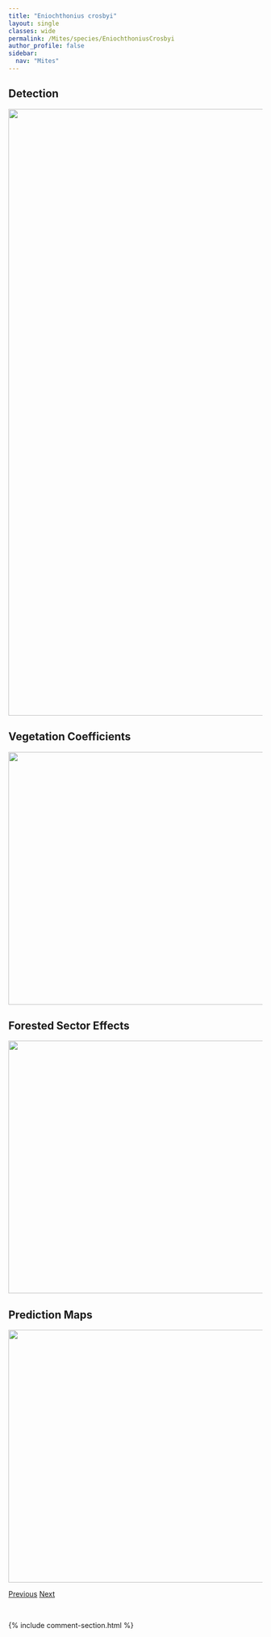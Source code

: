```yaml
---
title: "Eniochthonius crosbyi"
layout: single
classes: wide
permalink: /Mites/species/EniochthoniusCrosbyi
author_profile: false
sidebar:
  nav: "Mites"
---
```


<h2>Detection</h2>

<a href="https://drive.google.com/uc?export=view&id=1OtnNDz4WWd3Xk_PCfCExXIujV9IQ9sXn">
<img src="https://drive.google.com/uc?export=view&id=1OtnNDz4WWd3Xk_PCfCExXIujV9IQ9sXn" height = "1200" width = "800">
</a>


<h2>Vegetation Coefficients</h2>

<a href="https://drive.google.com/uc?export=view&id=1f14m0NXeQhyBeH3Wkak4GwFCJY5Ie6iR">
<img src="https://drive.google.com/uc?export=view&id=1f14m0NXeQhyBeH3Wkak4GwFCJY5Ie6iR" height = "500" width = "1000">
</a>


<h2>Forested Sector Effects</h2>

<a href="https://drive.google.com/uc?export=view&id=1uVB2JvPoT69fY7CBM0xDT4yPDWoW8L5S">
<img src="https://drive.google.com/uc?export=view&id=1uVB2JvPoT69fY7CBM0xDT4yPDWoW8L5S" height = "500" width = "1000">
</a>


<h2>Prediction Maps</h2>

<a href="https://drive.google.com/uc?export=view&id=1kDjnJ9NMR88PIRTMCcFNl9lhqE0JBJZj">
<img src="https://drive.google.com/uc?export=view&id=1kDjnJ9NMR88PIRTMCcFNl9lhqE0JBJZj" height = "500" width = "1000">
</a>


<a href="/DevelopmentWebsite/Mites/species/DyobelbaSp2DEW" class="pagination--pager" title="Dyobelba sp. 2 DEW">Previous</a> <a href="/DevelopmentWebsite/Mites/species/EniochthoniusMahunkai" class="pagination--pager" title="Eniochthonius mahunkai">Next</a>

<p>&nbsp;</p>

{% include comment-section.html %}
